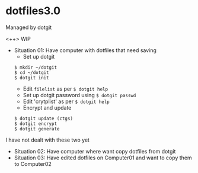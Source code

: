 # dotfiles3.0
Managed by dotgit

<++> WIP

- Situation 01: Have computer with dotfiles that need saving
    - Set up dotgit
    ```
    $ mkdir ~/dotgit
    $ cd ~/dotgit
    $ dotgit init
    ````
    - Edit `filelist` as per `$ dotgit help`
    - Set up dotgit password using `$ dotgit passwd`
    - Edit 'crytplist' as per `$ dotgit help`
    - Encrypt and update
    ```
    $ dotgit update (ctgs)
    $ dotgit encrypt
    $ dotgit generate
    ```

I have not dealt with these two yet
- Situation 02: Have computer where want copy dotfiles from dotgit
- Situation 03: Have edited dotfiles on Computer01 and want to copy them to Computer02

